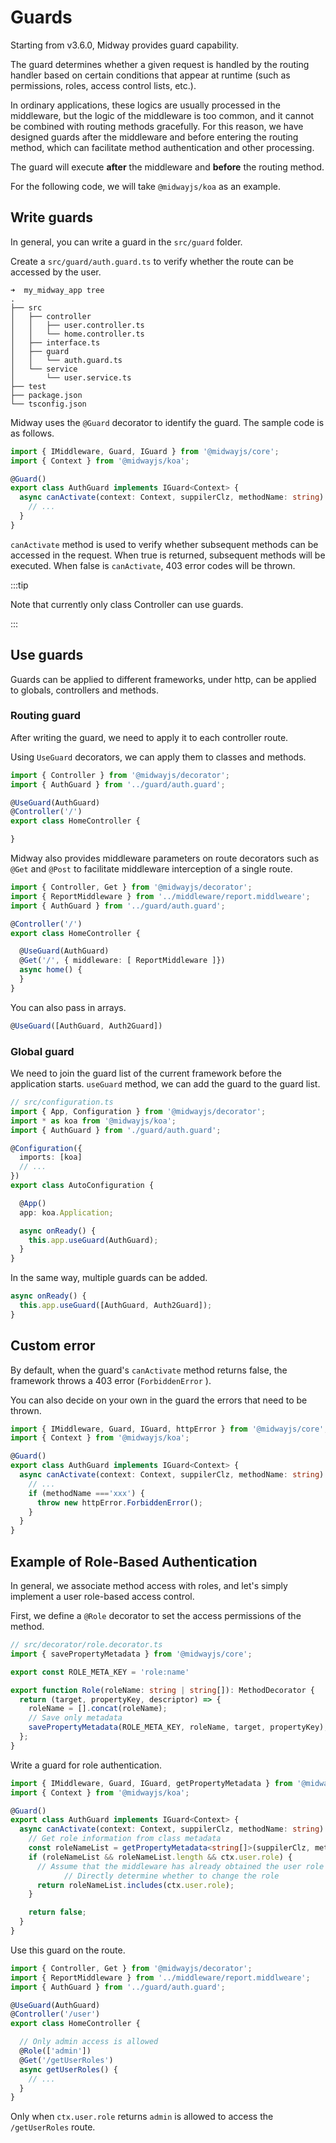 # Guards

Starting from v3.6.0, Midway provides guard capability.

The guard determines whether a given request is handled by the routing handler based on certain conditions that appear at runtime (such as permissions, roles, access control lists, etc.).

In ordinary applications, these logics are usually processed in the middleware, but the logic of the middleware is too common, and it cannot be combined with routing methods gracefully. For this reason, we have designed guards after the middleware and before entering the routing method, which can facilitate method authentication and other processing.

The guard will execute **after** the middleware and **before** the routing method.

For the following code, we will take `@midwayjs/koa` as an example.



## Write guards


In general, you can write a guard in the `src/guard` folder.


Create a `src/guard/auth.guard.ts` to verify whether the route can be accessed by the user.

```
➜  my_midway_app tree
.
├── src
│   ├── controller
│   │   ├── user.controller.ts
│   │   └── home.controller.ts
│   ├── interface.ts
│   ├── guard
│   │   └── auth.guard.ts
│   └── service
│       └── user.service.ts
├── test
├── package.json
└── tsconfig.json
```


Midway uses the `@Guard` decorator to identify the guard. The sample code is as follows.


```typescript
import { IMiddleware, Guard, IGuard } from '@midwayjs/core';
import { Context } from '@midwayjs/koa';

@Guard()
export class AuthGuard implements IGuard<Context> {
  async canActivate(context: Context, suppilerClz, methodName: string): Promise<boolean> {
    // ...
  }
}
```

`canActivate` method is used to verify whether subsequent methods can be accessed in the request. When true is returned, subsequent methods will be executed. When false is `canActivate`, 403 error codes will be thrown.

:::tip

Note that currently only class Controller can use guards.

:::



## Use guards

Guards can be applied to different frameworks, under http, can be applied to globals, controllers and methods.



### Routing guard

After writing the guard, we need to apply it to each controller route.

Using `UseGuard` decorators, we can apply them to classes and methods.

```typescript
import { Controller } from '@midwayjs/decorator';
import { AuthGuard } from '../guard/auth.guard';

@UseGuard(AuthGuard)
@Controller('/')
export class HomeController {

}
```


Midway also provides middleware parameters on route decorators such as `@Get` and `@Post` to facilitate middleware interception of a single route.

```typescript
import { Controller, Get } from '@midwayjs/decorator';
import { ReportMiddleware } from '../middleware/report.middlweare';
import { AuthGuard } from '../guard/auth.guard';

@Controller('/')
export class HomeController {

  @UseGuard(AuthGuard)
  @Get('/', { middleware: [ ReportMiddleware ]})
  async home() {
  }
}
```

You can also pass in arrays.

```typescript
@UseGuard([AuthGuard, Auth2Guard])
```



### Global guard


We need to join the guard list of the current framework before the application starts. `useGuard` method, we can add the guard to the guard list.

```typescript
// src/configuration.ts
import { App, Configuration } from '@midwayjs/decorator';
import * as koa from '@midwayjs/koa';
import { AuthGuard } from './guard/auth.guard';

@Configuration({
  imports: [koa]
  // ...
})
export class AutoConfiguration {

  @App()
  app: koa.Application;

  async onReady() {
    this.app.useGuard(AuthGuard);
  }
}
```

In the same way, multiple guards can be added.

```typescript
async onReady() {
  this.app.useGuard([AuthGuard, Auth2Guard]);
}
```



## Custom error

By default, when the guard's `canActivate` method returns false, the framework throws a 403 error (`ForbiddenError` ).

You can also decide on your own in the guard the errors that need to be thrown.

```typescript
import { IMiddleware, Guard, IGuard, httpError } from '@midwayjs/core';
import { Context } from '@midwayjs/koa';

@Guard()
export class AuthGuard implements IGuard<Context> {
  async canActivate(context: Context, suppilerClz, methodName: string): Promise<boolean> {
    // ...
    if (methodName ==='xxx') {
      throw new httpError.ForbiddenError();
    }
  }
}
```



## Example of Role-Based Authentication

In general, we associate method access with roles, and let's simply implement a user role-based access control.

First, we define a `@Role` decorator to set the access permissions of the method.

```typescript
// src/decorator/role.decorator.ts
import { savePropertyMetadata } from '@midwayjs/core';

export const ROLE_META_KEY = 'role:name'

export function Role(roleName: string | string[]): MethodDecorator {
  return (target, propertyKey, descriptor) => {
    roleName = [].concat(roleName);
    // Save only metadata
    savePropertyMetadata(ROLE_META_KEY, roleName, target, propertyKey);
  };
}
```

Write a guard for role authentication.

```typescript
import { IMiddleware, Guard, IGuard, getPropertyMetadata } from '@midwayjs/core';
import { Context } from '@midwayjs/koa';

@Guard()
export class AuthGuard implements IGuard<Context> {
  async canActivate(context: Context, suppilerClz, methodName: string): Promise<boolean> {
    // Get role information from class metadata
    const roleNameList = getPropertyMetadata<string[]>(suppilerClz, methodName);
    if (roleNameList && roleNameList.length && ctx.user.role) {
      // Assume that the middleware has already obtained the user role information and saved it to ctx.user.role
			// Directly determine whether to change the role
      return roleNameList.includes(ctx.user.role);
    }

    return false;
  }
}
```

Use this guard on the route.

```typescript
import { Controller, Get } from '@midwayjs/decorator';
import { ReportMiddleware } from '../middleware/report.middlweare';
import { AuthGuard } from '../guard/auth.guard';

@UseGuard(AuthGuard)
@Controller('/user')
export class HomeController {

  // Only admin access is allowed
  @Role(['admin'])
  @Get('/getUserRoles')
  async getUserRoles() {
    // ...
  }
}
```

Only when `ctx.user.role` returns `admin` is allowed to access the `/getUserRoles` route.
